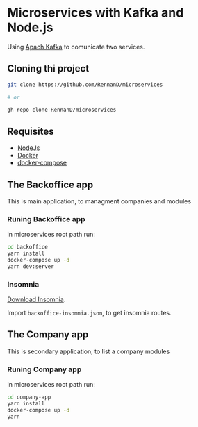 # Microservices with Kafka and Node.js

Using [Apach Kafka](https://kafka.apache.org/) to comunicate two services.

## Cloning thi project

```bash
git clone https://github.com/RennanD/microservices

# or

gh repo clone RennanD/microservices
```

## Requisites

- [NodeJs](https://nodejs.org/en/)
- [Docker](https://www.docker.com/get-started)
- [docker-compose](https://docs.docker.com/compose/)

## The Backoffice app

This is main application, to managment companies and modules

### Runing Backoffice app 

in microservices root path run:

```bash
cd backoffice
yarn install
docker-compose up -d
yarn dev:server
```

### Insomnia
[Download Insomnia](https://insomnia.rest/download). 

Import `backoffice-insomnia.json`, to get insomnia routes.

## The Company app

This is secondary application, to list a company modules

### Runing Company app 

in microservices root path run:

```bash
cd company-app
yarn install
docker-compose up -d
yarn 
```